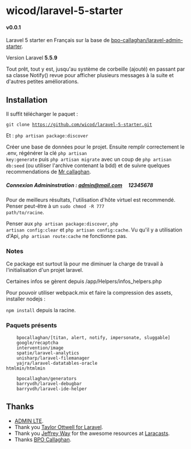 # wicod/laravel-5-starter
#### v0.0.1

Laravel 5 starter en Français sur la base de <a href="https://github.com/bpocallaghan/laravel-admin-starter" target="_blank">bpo-callaghan/laravel-admin-starter</a>.

Version Laravel <b>5.5.9</b>

Tout prêt, tout y est, jusqu'au système de corbeille (ajouté) en passant par sa classe Notify() revue pour afficher plusieurs messages à la suite et d'autres petites améliorations.

## Installation

Il suffit télécharger le paquet :

<code>git clone https://github.com/wicod/laravel-5-starter.git</code>
<!-- OU <code>composer require wicod/laravel-5-starter</code> -->

Et : <code>php artisan package:discover</code>

Créer une base de données pour le projet.
Ensuite remplir correctement le .env, régénérer la clé <code>php artisan key:generate</code> puis <code>php artisan migrate</code> avec un coup de <code>php artisan db:seed</code> (ou utiliser l'archive contenant la bdd) et de suivre quelques recommendations de <a href="https://github.com/bpocallaghan/laravel-admin-starter" target="_blank">Mr callaghan</a>.

##### Connexion Admininstration : admin@mail.com &nbsp; &nbsp; 12345678

Pour de meilleurs résultats, l'utilisation d'hôte virtuel est recommendé.
Penser peut-être à un <code>sudo chmod -R 777 path/to/racine</code>.

Penser aux <code>php artisan package:discover</code>, <code>php artisan config:clear</code> et <code>php artisan config:cache</code>. Vu qu'il y a utilisation d'Api, <code>php artisan route:cache</code> ne fonctionne pas.

### Notes

Ce package est surtout là pour me diminuer la charge de travail à l'initialisation d'un projet laravel.

Certaines infos se gèrent depuis /app/Helpers/infos_helpers.php

Pour pouvoir utiliser webpack.mix et faire la compression des assets, installer nodejs :

<code>npm install</code> depuis la racine.

### Paquets présents

        bpocallaghan/[titan, alert, notify, impersonate, sluggable]
        google/recaptcha
        intervention/image
        spatie/laravel-analytics
        unisharp/laravel-filemanager
        yajra/laravel-datatables-oracle
	htmlmin/htmlmin

        bpocallaghan/generators
        barryvdh/laravel-debugbar
        barryvdh/laravel-ide-helper

## Thanks
<ul>
<li><a href="https://github.com/almasaeed2010/AdminLTE" target="_blank">ADMIN LTE</a>.</li>
<li>Thank you <a href="https://github.com/taylorotwell" target="_blank">Taylor Ottwell for <a href="http://laravel.com/" target="_blank">Laravel</a>.</li>
<li>Thank you <a href="https://github.com/JeffreyWay" target="_blank">Jeffrey Way</a> for the awesome resources at <a href="https://laracasts.com/" target="_blank">Laracasts</a>.</li>
<li>Thanks <a href="https://github.com/bpocallaghan/laravel-admin-starter" target="_blank">BPO Callaghan</a>.</li>
</ul>



